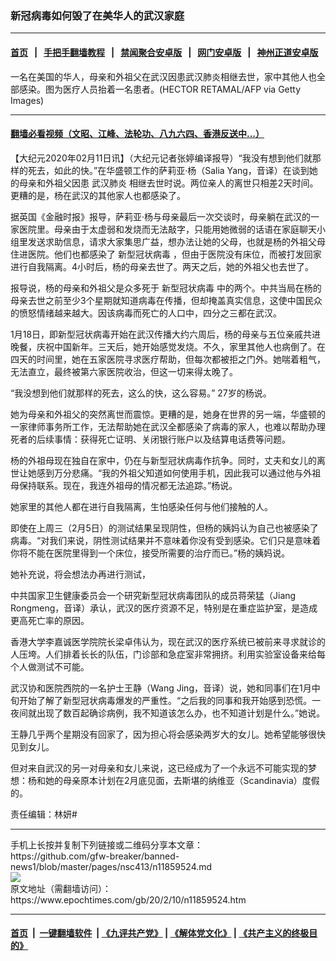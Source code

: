 ### 新冠病毒如何毁了在美华人的武汉家庭
------------------------

#### [首页](https://github.com/gfw-breaker/banned-news1/blob/master/README.md) &nbsp;&nbsp;|&nbsp;&nbsp; [手把手翻墙教程](https://github.com/gfw-breaker/guides/wiki) &nbsp;&nbsp;|&nbsp;&nbsp; [禁闻聚合安卓版](https://github.com/gfw-breaker/bn-android) &nbsp;&nbsp;|&nbsp;&nbsp; [网门安卓版](https://github.com/oGate2/oGate) &nbsp;&nbsp;|&nbsp;&nbsp; [神州正道安卓版](https://github.com/SzzdOgate/update) 



<div><img alt="" class="aligncenter wp-post-image" src="https://i.epochtimes.com/assets/uploads/2020/02/e966a4a968cbc395a060f1adecbd17f0-600x400-1.jpg"/>
<div class="red16 caption">
 一名在美国的华人，母亲和外祖父在武汉因患武汉肺炎相继去世，家中其他人也全部感染。图为医疗人员抬着一名患者。(HECTOR RETAMAL/AFP via Getty Images)
</div>
</div><hr/>

#### [翻墙必看视频（文昭、江峰、法轮功、八九六四、香港反送中...）](http://167.172.214.107/home.html)

<div><p>
 【大纪元2020年02月11日讯】（大纪元记者张婷编译报导）“我没有想到他们就那样的死去，如此的快。”在华盛顿工作的萨莉亚·杨（Salia Yang，音译）在谈到她的母亲和外祖父因患
 <ok href="https://www.epochtimes.com/gb/tag/%E6%AD%A6%E6%B1%89%E8%82%BA%E7%82%8E.html">
  武汉肺炎
 </ok>
 相继去世时说。两位亲人的离世只相差2天时间。更糟的是，杨在武汉的其他家人也都感染了。
</p>
<p>
 据英国《金融时报》报导，萨莉亚·杨与母亲最后一次交谈时，母亲躺在武汉的一家医院里。母亲由于太虚弱和发烧而无法敲字，只能用她微弱的话语在家庭聊天小组里发送求助信息，请求大家集思广益，想办法让她的父母，也就是杨的外祖父母住进医院。他们也都感染了
 <ok href="https://www.epochtimes.com/gb/tag/%E6%96%B0%E5%9E%8B%E5%86%A0%E7%8A%B6%E7%97%85%E6%AF%92.html">
  新型冠状病毒
 </ok>
 ，但由于医院没有床位，而被打发回家进行自我隔离。4小时后，杨的母亲去世了。两天之后，她的外祖父也去世了。
</p>
<p>
 报导说，杨的母亲和外祖父是众多死于
 <ok href="https://www.epochtimes.com/gb/tag/%E6%96%B0%E5%9E%8B%E5%86%A0%E7%8A%B6%E7%97%85%E6%AF%92.html">
  新型冠状病毒
 </ok>
 中的两个。中共当局在杨的母亲去世之前至少3个星期就知道病毒在传播，但却掩盖真实信息，这使中国民众的愤怒情绪越来越大。因该病毒而死亡的人口中，四分之三都在武汉。
</p>
<p>
 1月18日，即新型冠状病毒开始在武汉传播大约六周后，杨的母亲与五位亲戚共进晚餐，庆祝中国新年。三天后，她开始感觉发烧。不久，家里其他人也病倒了。在四天的时间里，她在五家医院寻求医疗帮助，但每次都被拒之门外。她喘着粗气，无法直立，最终被第六家医院收治，但这一切来得太晚了。
</p>
<p>
 “我没想到他们就那样的死去，这么的快，这么容易。” 27岁的杨说。
</p>
<p>
 她为母亲和外祖父的突然离世而震惊。更糟的是，她身在世界的另一端，华盛顿的一家律师事务所工作，无法帮助她在武汉全都感染了病毒的家人，也难以帮助办理死者的后续事情：获得死亡证明、关闭银行账户以及结算电话费等问题。
</p>
<p>
 杨的外祖母现在独自在家中，仍在与新型冠状病毒作抗争。同时，丈夫和女儿的离世让她感到万分悲痛。“我的外祖父知道如何使用手机，因此我可以通过他与外祖母保持联系。现在，我连外祖母的情况都无法追踪。”杨说。
</p>
<p>
 她家里的其他人都在进行自我隔离，生怕感染任何与他们接触的人。
</p>
<p>
 即使在上周三（2月5日）的测试结果呈现阴性，但杨的姨妈认为自己也被感染了病毒。“对我们来说，阴性测试结果并不意味着你没有受到感染。它们只是意味着你将不能在医院里得到一个床位，接受所需要的治疗而已。”杨的姨妈说。
</p>
<p>
 她补充说，将会想法办再进行测试，
</p>
<p>
 中共国家卫生健康委员会一个研究新型冠状病毒团队的成员蒋荣猛（Jiang Rongmeng，音译）承认，武汉的医疗资源不足，特别是在重症监护室，是造成更高死亡率的原因。
</p>
<p>
 香港大学李嘉诚医学院院长梁卓伟认为，现在武汉的医疗系统已被前来寻求就诊的人压垮。人们排着长长的队伍，门诊部和急症室非常拥挤。利用实验室设备来给每个人做测试不可能。
</p>
<p>
 武汉协和医院西院的一名护士王静（Wang Jing，音译）说，她和同事们在1月中旬开始了解了新型冠状病毒爆发的严重性。“之后我的同事和我开始感到恐慌。一夜间就出现了数百起确诊病例，我不知道该怎么办，也不知道计划是什么。”她说。
</p>
<p>
 王静几乎两个星期没有回家了，因为担心将会感染两岁大的女儿。她希望能够很快见到女儿。
</p>
<p>
 但对来自武汉的另一对母亲和女儿来说，这已经成为了一个永远不可能实现的梦想：杨和她的母亲原本计划在2月底见面，去斯堪的纳维亚（Scandinavia）度假的。
</p>
<p>
 责任编辑：林妍#
</p>
</div>
<hr/>
手机上长按并复制下列链接或二维码分享本文章：<br/>
https://github.com/gfw-breaker/banned-news1/blob/master/pages/nsc413/n11859524.md <br/>
<a href='https://github.com/gfw-breaker/banned-news1/blob/master/pages/nsc413/n11859524.md'><img src='https://github.com/gfw-breaker/banned-news1/blob/master/pages/nsc413/n11859524.md.png'/></a> <br/>
原文地址（需翻墙访问）：https://www.epochtimes.com/gb/20/2/10/n11859524.htm


------------------------
#### [首页](https://github.com/gfw-breaker/banned-news1/blob/master/README.md) &nbsp;|&nbsp; [一键翻墙软件](https://github.com/gfw-breaker/nogfw/blob/master/README.md) &nbsp;| [《九评共产党》](https://github.com/gfw-breaker/9ping.md/blob/master/README.md#九评之一评共产党是什么) | [《解体党文化》](https://github.com/gfw-breaker/jtdwh.md/blob/master/README.md) | [《共产主义的终极目的》](https://github.com/gfw-breaker/gczydzjmd.md/blob/master/README.md)


<img src='http://gfw-breaker.win/banned-news/pages/nsc413/n11859524.md' width='0px' height='0px'/>